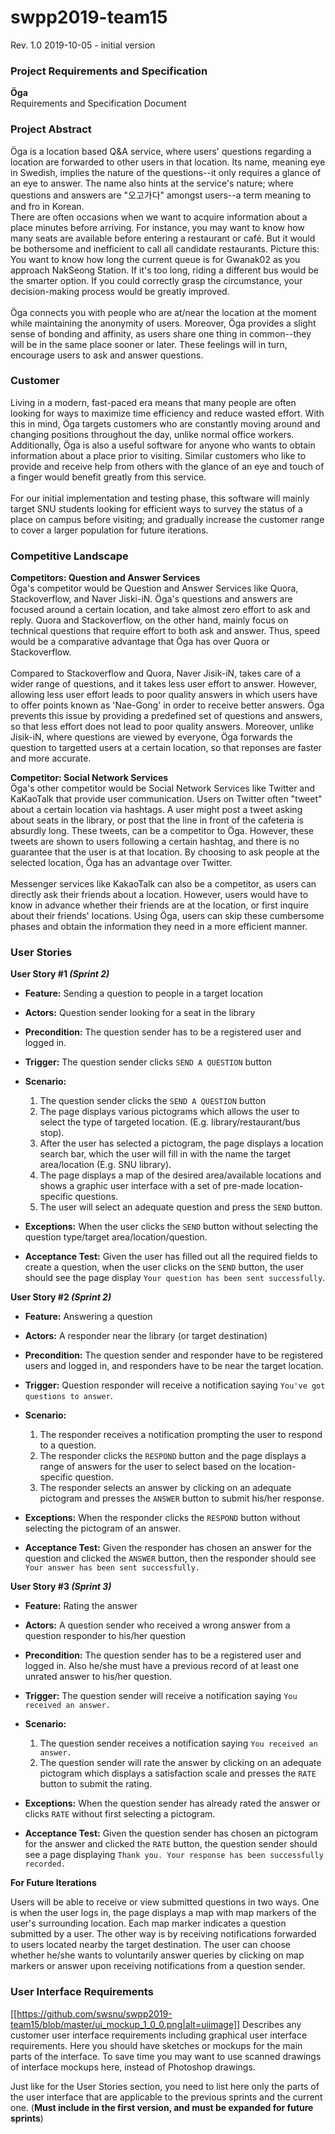 # swpp2019-team15

Rev. 1.0 2019-10-05 - initial version

### Project Requirements and Specification<br>

**Öga**<br>
Requirements and Specification Document<br>

### Project Abstract<br>

Öga is a location based Q&A service, where users' questions regarding a location are forwarded to other users in that location. Its name, meaning eye in Swedish, implies the nature of the questions--it only requires a glance of an eye to answer. The name also hints at the service's nature; where questions and answers are "오고가다" amongst users--a term meaning to and fro in Korean.<br>
There are often occasions when we want to acquire information about a place minutes before arriving. For instance, you may want to know how many seats are available before entering a restaurant or café. But it would be bothersome and inefficient to call all candidate restaurants. Picture this: You want to know how long the current queue is for Gwanak02 as you approach NakSeong Station. If it's too long, riding a different bus would be the smarter option. If you could correctly grasp the circumstance, your decision-making process would be greatly improved.<br/><br/>
Öga connects you with people who are at/near the location at the moment while maintaining the anonymity of users. Moreover, Öga provides a slight sense of bonding and affinity, as users share one thing in common--they will be in the same place sooner or later. These feelings will in turn, encourage users to ask and answer questions.

### Customer<br>

Living in a modern, fast-paced era means that many people are often looking for ways to maximize time efficiency and reduce wasted effort. With this in mind, Öga targets customers who are constantly moving around and changing positions throughout the day, unlike normal office workers. Additionally, Öga is also a useful software for anyone who wants to obtain information about a place prior to visiting. Similar customers who like to provide and receive help from others with the glance of an eye and touch of a finger would benefit greatly from this service.<br/><br/>
For our initial implementation and testing phase, this software will mainly target SNU students looking for efficient ways to survey the status of a place on campus before visiting; and gradually increase the customer range to cover a larger population for future iterations.

### Competitive Landscape<br>

**Competitors: Question and Answer Services**<br>
Öga's competitor would be Question and Answer Services like Quora, Stackoverflow, and Naver Jiski-iN.
Öga's questions and answers are focused around a certain location, and take almost zero effort to ask and reply. Quora and Stackoverflow, on the other hand, mainly focus on technical questions that require effort to both ask and answer. Thus, speed would be a comparative advantage that Öga has over Quora or Stackoverflow. <br/><br/>
Compared to Stackoverflow and Quora, Naver Jisik-iN, takes care of a wider range of questions, and it takes less user effort to answer. However, allowing less user effort leads to poor quality answers in which users have to offer points known as 'Nae-Gong' in order to receive better answers. Öga prevents this issue by providing a predefined set of questions and answers, so that less effort does not lead to poor quality answers. Moreover, unlike Jisik-iN, where questions are viewed by everyone, Öga forwards the question to targetted users at a certain location, so that reponses are faster and more accurate.

**Competitor: Social Network Services**<br>
Öga's other competitor would be Social Network Services like Twitter and KaKaoTalk that provide user communication.
Users on Twitter often "tweet" about a certain location via hashtags. A user might post a tweet asking about seats in the library, or post that the line in front of the cafeteria is absurdly long. These tweets, can be a competitor to Öga. However, these tweets are shown to users following a certain hashtag, and there is no guarantee that the user is at that location. By choosing to ask people at the selected location, Öga has an advantage over Twitter.<br/><br/>
Messenger services like KakaoTalk can also be a competitor, as users can directly ask their friends about a location. However, users would have to know in advance whether their friends are at the location, or first inquire about their friends' locations. Using Öga, users can skip these cumbersome phases and obtain the information they need in a more efficient manner.

### User Stories<br>

**User Story #1 _(Sprint 2)_**<br>

- **Feature:** Sending a question to people in a target location
- **Actors:** Question sender looking for a seat in the library
- **Precondition:** The question sender has to be a registered user and logged in.
- **Trigger:** The question sender clicks `SEND A QUESTION` button
- **Scenario:**

  1. The question sender clicks the `SEND A QUESTION` button
  2. The page displays various pictograms which allows the user to select the type of targeted location. (E.g. library/restaurant/bus stop).
  3. After the user has selected a pictogram, the page displays a location search bar, which the user will fill in with the name the target area/location (E.g. SNU library).
  4. The page displays a map of the desired area/available locations and shows a graphic user interface with a set of pre-made location-specific questions.
  5. The user will select an adequate question and press the `SEND` button.

- **Exceptions:** When the user clicks the `SEND` button without selecting the question type/target area/location/question.
- **Acceptance Test:**
  Given the user has filled out all the required fields to create a question, when the user clicks on the `SEND` button, the user should see the page display `Your question has been sent successfully`.

**User Story #2 _(Sprint 2)_**<br>

- **Feature:** Answering a question
- **Actors:** A responder near the library (or target destination)
- **Precondition:** The question sender and responder have to be registered users and logged in, and responders have to be near the target location.
- **Trigger:** Question responder will receive a notification saying `You've got questions to answer`.
- **Scenario:**

  1. The responder receives a notification prompting the user to respond to a question.
  2. The responder clicks the `RESPOND` button and the page displays a range of answers for the user to select based on the location-specific question.
  3. The responder selects an answer by clicking on an adequate pictogram and presses the `ANSWER` button to submit his/her response.

- **Exceptions:** When the responder clicks the `RESPOND` button without selecting the pictogram of an answer.
- **Acceptance Test:**
  Given the responder has chosen an answer for the question and clicked the `ANSWER` button, then the responder should see `Your answer has been sent successfully.`

**User Story #3 _(Sprint 3)_**<br>

- **Feature:** Rating the answer
- **Actors:** A question sender who received a wrong answer from a question responder to his/her question
- **Precondition:** The question sender has to be a registered user and logged in. Also he/she must have a previous record of at least one unrated answer to his/her question.
- **Trigger:** The question sender will receive a notification saying `You received an answer.`
- **Scenario:**

  1. The question sender receives a notification saying `You received an answer.`
  2. The question sender will rate the answer by clicking on an adequate pictogram which displays a satisfaction scale and presses the `RATE` button to submit the rating.

- **Exceptions:** When the question sender has already rated the answer or clicks `RATE` without first selecting a pictogram.
- **Acceptance Test:**
  Given the question sender has chosen an pictogram for the answer and clicked the `RATE` button, the question sender should see a page displaying `Thank you. Your response has been successfully recorded.`

**For Future Iterations**

Users will be able to receive or view submitted questions in two ways. One is when the user logs in, the page displays a map with map markers of the user's surrounding location. Each map marker indicates a question submitted by a user. The other way is by receiving notifications forwarded to users located nearby the target destination. The user can choose whether he/she wants to voluntarily answer queries by clicking on map markers or answer upon receiving notifications from a question sender.

### User Interface Requirements<br>

[[https://github.com/swsnu/swpp2019-team15/blob/master/ui_mockup_1_0_0.png|alt=uiimage]]
Describes any customer user interface requirements including graphical user interface requirements. Here you should have sketches or mockups for the main parts of the interface. To save time you may want to use scanned drawings of interface mockups here, instead of Photoshop drawings.

Just like for the User Stories section, you need to list here only the parts of the user interface that are applicable to the previous sprints and the current one. (**Must include in the first version, and must be expanded for future sprints**)
